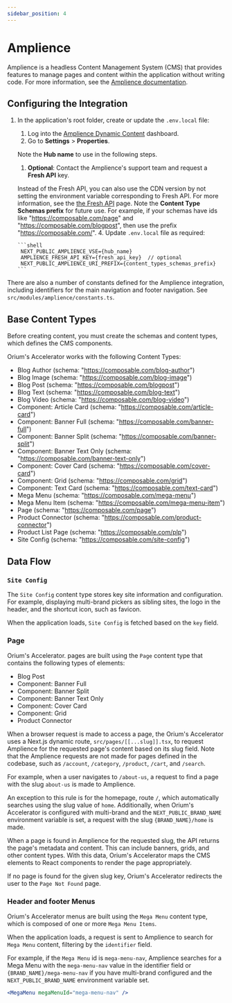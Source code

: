 ```yaml
---
sidebar_position: 4
---
```


# Amplience

Amplience is a headless Content Management System (CMS) that provides features to manage pages and content within the application without writing code. For more information, see the [Amplience documentation](https://amplience.com/developers/docs/).

## Configuring the Integration

1. In the application's root folder, create or update the `.env.local` file:
    1. Log into the [Amplience Dynamic Content](https://amplience.com/login/) dashboard.
    1. Go to **Settings** > **Properties**.

      Note the **Hub name** to use in the following steps.
    1. **Optional**: Contact the Amplience's support team and request a **Fresh API** key.

    Instead of the Fresh API, you can also use the CDN version by not setting the environment variable corresponding to Fresh API. For more information, see the [the Fresh API](https://amplience.com/developers/docs/apis/content-delivery/fresh/) page. Note the **Content Type Schemas prefix** for future use. For example, if your schemas have ids like "https://composable.com/page" and "https://composable.com/blogpost", then use the prefix "https://composable.com/".
    4. Update `.env.local` file as required:

       ```shell
        NEXT_PUBLIC_AMPLIENCE_VSE={hub_name}
        AMPLIENCE_FRESH_API_KEY={fresh_api_key}  // optional
        NEXT_PUBLIC_AMPLIENCE_URI_PREFIX={content_types_schemas_prefix}
       ```

There are also a number of constants defined for the Amplience integration, including identifiers for the main navigation and footer navigation. See `src/modules/amplience/constants.ts`.

## Base Content Types

Before creating content, you must create the schemas and content types, which defines the CMS components.

Orium's Accelerator works with the following Content Types:

- Blog Author (schema: "https://composable.com/blog-author")
- Blog Image (schema: "https://composable.com/blog-image")
- Blog Post (schema: "https://composable.com/blogpost")
- Blog Text (schema: "https://composable.com/blog-text")
- Blog Video (schema: "https://composable.com/blog-video")
- Component: Article Card (schema: "https://composable.com/article-card")
- Component: Banner Full (schema: "https://composable.com/banner-full")
- Component: Banner Split (schema: "https://composable.com/banner-split")
- Component: Banner Text Only (schema: "https://composable.com/banner-text-only")
- Component: Cover Card (schema: "https://composable.com/cover-card")
- Component: Grid (schema: "https://composable.com/grid")
- Component: Text Card (schema: "https://composable.com/text-card")
- Mega Menu (schema: "https://composable.com/mega-menu")
- Mega Menu Item (schema: "https://composable.com/mega-menu-item")
- Page (schema: "https://composable.com/page")
- Product Connector (schema: "https://composable.com/product-connector")
- Product List Page (schema: "https://composable.com/plp")
- Site Config (schema: "https://composable.com/site-config")

## Data Flow

### `Site Config`

The `Site Config` content type stores key site information and configuration. For example, displaying multi-brand pickers as sibling sites, the logo in the header, and the shortcut icon, such as favicon.

When the application loads, `Site Config` is fetched based on the `key` field.

### Page

Orium's Accelerator. pages are built using the `Page` content type that contains the following types of elements:

- Blog Post
- Component: Banner Full
- Component: Banner Split
- Component: Banner Text Only
- Component: Cover Card
- Component: Grid
- Product Connector

When a browser request is made to access a page, the Orium's Accelerator uses a Next.js dynamic route, `src/pages/[[...slug]].tsx`, to request Amplience for the requested page's content based on its slug field. Note that the Amplience requests are not made for pages defined in the codebase, such as `/account`, `/category`, `/product`, `/cart`, and `/search`.

For example, when a user navigates to `/about-us`, a request to find a  page with the slug `about-us` is made to Amplience.

An exception to this rule is for the homepage, route `/`, which automatically searches using the slug value of `home`. Additionally, when Orium's Accelerator is configured with multi-brand and the `NEXT_PUBLIC_BRAND_NAME` environment variable is set, a request with the slug `{BRAND_NAME}/home` is made.

When a page is found in Amplience for the requested slug, the API returns the page's metadata and content. This can include banners, grids, and other content types. With this data, Orium's Accelerator maps the CMS elements to React components to render the page appropriately.

If no page is found for the given slug key, Orium's Accelerator redirects the user to the `Page Not Found` page.

### Header and footer Menus

Orium's Accelerator menus are built using the `Mega Menu` content type, which is composed of one or more `Mega Menu Items`.

When the application loads, a request is sent to Amplience to search for `Mega Menu` content, filtering by the `identifier` field.

For example, if the `Mega Menu` id is `mega-menu-nav`, Amplience searches for a Mega Menu with the `mega-menu-nav` value in the identifier field or `{BRAND_NAME}/mega-menu-nav` if you have multi-brand configured and the `NEXT_PUBLIC_BRAND_NAME` environment variable set.

```jsx
<MegaMenu megaMenuId="mega-menu-nav" />
```
